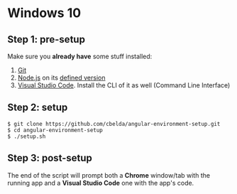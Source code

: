 # Windows 10

## **Step 1**: pre-setup

Make sure you **already have** some stuff installed:

1. [Git](https://git-scm.com/downloads)
2. [Node.js](https://nodejs.org/en/) on its [defined version](https://github.com/cbelda/angular-environment-setup/blob/master/setup.sh#L5)
3. [Visual Studio Code](https://code.visualstudio.com/). Install the CLI of it as well (Command Line Interface)


## **Step 2**: setup

```
$ git clone https://github.com/cbelda/angular-environment-setup.git
$ cd angular-environment-setup
$ ./setup.sh
```

## **Step 3**: post-setup

The end of the script will prompt both a **Chrome** window/tab with the running app and a **Visual Studio Code** one with the app's code.